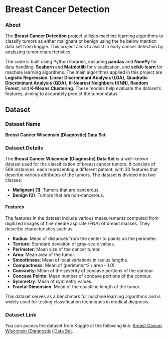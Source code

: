 # Breast Cancer Detection

### About

The **Breast Cancer Detection** project utilizes machine learning algorithms to classify tumors as either malignant or benign using the he below mention data set from kaggle. This project aims to assist in early cancer detection by analyzing tumor characteristics.

The code is built using Python libraries, including **pandas** and **NumPy** for data handling, **Seaborn** and **Matplotlib** for visualization, and **scikit-learn** for machine learning algorithms. The main algorithms applied in this project are **Logistic Regression**, **Linear Discriminant Analysis (LDA)**, **Quadratic Discriminant Analysis (QDA)**, **K-Nearest Neighbors (KNN)**, **Random Forest**, and **K-Means Clustering**. These models help evaluate the dataset’s features, aiming to accurately predict the tumor status.

## Dataset

### Dataset Name
**Breast Cancer Wisconsin (Diagnostic) Data Set**

### Dataset Details
The **Breast Cancer Wisconsin (Diagnostic) Data Set** is a well-known dataset used for the classification of breast cancer tumors. It consists of 569 instances, each representing a different patient, with 30 features that describe various attributes of the tumors. The dataset is divided into two classes:

- **Malignant (1)**: Tumors that are cancerous.
- **Benign (0)**: Tumors that are non-cancerous.

#### Features
The features in the dataset include various measurements computed from digitized images of fine needle aspirate (FNA) of breast masses. They describe characteristics such as:

- **Radius**: Mean of distances from the center to points on the perimeter.
- **Texture**: Standard deviation of gray-scale values.
- **Perimeter**: Mean size of the cancer tumor.
- **Area**: Mean area of the tumor.
- **Smoothness**: Mean of local variations in radius lengths.
- **Compactness**: Mean of (perimeter^2 / area - 1.0).
- **Concavity**: Mean of the severity of concave portions of the contour.
- **Concave Points**: Mean number of concave portions of the contour.
- **Symmetry**: Mean of symmetry values.
- **Fractal Dimension**: Mean of the coastline length of the tumor.

This dataset serves as a benchmark for machine learning algorithms and is widely used for testing classification techniques in medical diagnosis.

### Dataset Link
You can access the dataset from Kaggle at the following link: [Breast Cancer Wisconsin (Diagnostic) Data Set](https://www.kaggle.com/datasets/uciml/breast-cancer-wisconsin-data).


